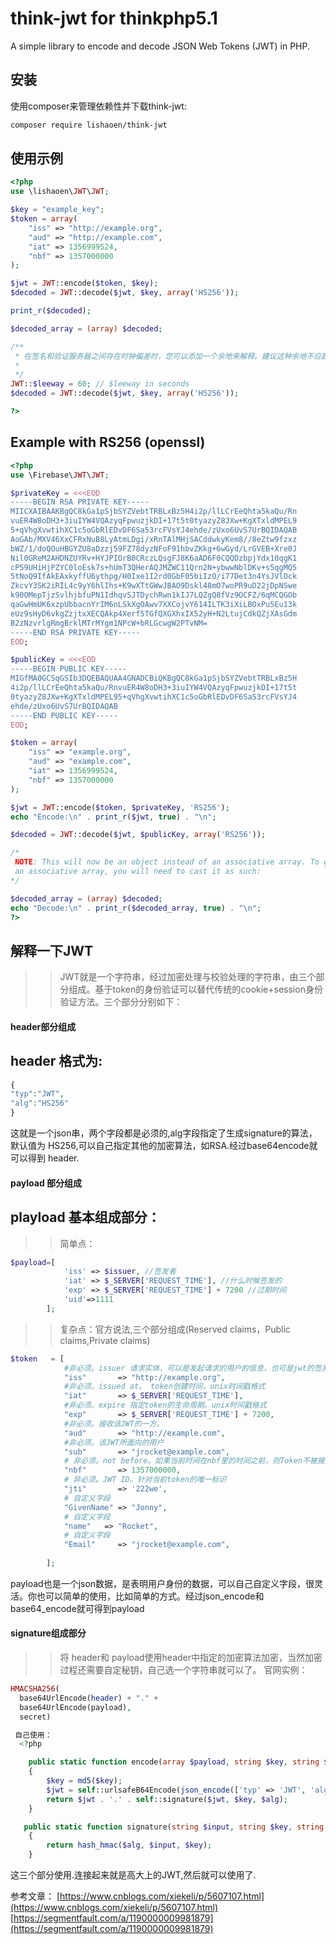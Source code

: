 think-jwt for thinkphp5.1
=======
A simple library to encode and decode JSON Web Tokens (JWT) in PHP.

安装
------------

使用composer来管理依赖性并下载think-jwt:

```bash
composer require lishaoen/think-jwt
```

使用示例
-------
```php
<?php
use \lishaoen\JWT\JWT;

$key = "example_key";
$token = array(
    "iss" => "http://example.org",
    "aud" => "http://example.com",
    "iat" => 1356999524,
    "nbf" => 1357000000
);

$jwt = JWT::encode($token, $key);
$decoded = JWT::decode($jwt, $key, array('HS256'));

print_r($decoded);

$decoded_array = (array) $decoded;

/**
 * 在签名和验证服务器之间存在时钟偏差时，您可以添加一个余地来解释。建议这种余地不应超过几分钟。
 *
 */
JWT::$leeway = 60; // $leeway in seconds
$decoded = JWT::decode($jwt, $key, array('HS256'));

?>
```
Example with RS256 (openssl)
----------------------------
```php
<?php
use \Firebase\JWT\JWT;

$privateKey = <<<EOD
-----BEGIN RSA PRIVATE KEY-----
MIICXAIBAAKBgQC8kGa1pSjbSYZVebtTRBLxBz5H4i2p/llLCrEeQhta5kaQu/Rn
vuER4W8oDH3+3iuIYW4VQAzyqFpwuzjkDI+17t5t0tyazyZ8JXw+KgXTxldMPEL9
5+qVhgXvwtihXC1c5oGbRlEDvDF6Sa53rcFVsYJ4ehde/zUxo6UvS7UrBQIDAQAB
AoGAb/MXV46XxCFRxNuB8LyAtmLDgi/xRnTAlMHjSACddwkyKem8//8eZtw9fzxz
bWZ/1/doQOuHBGYZU8aDzzj59FZ78dyzNFoF91hbvZKkg+6wGyd/LrGVEB+Xre0J
Nil0GReM2AHDNZUYRv+HYJPIOrB0CRczLQsgFJ8K6aAD6F0CQQDzbpjYdx10qgK1
cP59UHiHjPZYC0loEsk7s+hUmT3QHerAQJMZWC11Qrn2N+ybwwNblDKv+s5qgMQ5
5tNoQ9IfAkEAxkyffU6ythpg/H0Ixe1I2rd0GbF05biIzO/i77Det3n4YsJVlDck
ZkcvY3SK2iRIL4c9yY6hlIhs+K9wXTtGWwJBAO9Dskl48mO7woPR9uD22jDpNSwe
k90OMepTjzSvlhjbfuPN1IdhqvSJTDychRwn1kIJ7LQZgQ8fVz9OCFZ/6qMCQGOb
qaGwHmUK6xzpUbbacnYrIM6nLSkXgOAwv7XXCojvY614ILTK3iXiLBOxPu5Eu13k
eUz9sHyD6vkgZzjtxXECQAkp4Xerf5TGfQXGXhxIX52yH+N2LtujCdkQZjXAsGdm
B2zNzvrlgRmgBrklMTrMYgm1NPcW+bRLGcwgW2PTvNM=
-----END RSA PRIVATE KEY-----
EOD;

$publicKey = <<<EOD
-----BEGIN PUBLIC KEY-----
MIGfMA0GCSqGSIb3DQEBAQUAA4GNADCBiQKBgQC8kGa1pSjbSYZVebtTRBLxBz5H
4i2p/llLCrEeQhta5kaQu/RnvuER4W8oDH3+3iuIYW4VQAzyqFpwuzjkDI+17t5t
0tyazyZ8JXw+KgXTxldMPEL95+qVhgXvwtihXC1c5oGbRlEDvDF6Sa53rcFVsYJ4
ehde/zUxo6UvS7UrBQIDAQAB
-----END PUBLIC KEY-----
EOD;

$token = array(
    "iss" => "example.org",
    "aud" => "example.com",
    "iat" => 1356999524,
    "nbf" => 1357000000
);

$jwt = JWT::encode($token, $privateKey, 'RS256');
echo "Encode:\n" . print_r($jwt, true) . "\n";

$decoded = JWT::decode($jwt, $publicKey, array('RS256'));

/*
 NOTE: This will now be an object instead of an associative array. To get
 an associative array, you will need to cast it as such:
*/

$decoded_array = (array) $decoded;
echo "Decode:\n" . print_r($decoded_array, true) . "\n";
?>
```


解释一下JWT
------------

>>JWT就是一个字符串，经过加密处理与校验处理的字符串，由三个部分组成。基于token的身份验证可以替代传统的cookie+session身份验证方法。三个部分分别如下：

#### header部分组成

header 格式为:
-----------------
```php
{
"typ":"JWT",
"alg":"HS256"
}

```
这就是一个json串，两个字段都是必须的,alg字段指定了生成signature的算法，默认值为 HS256,可以自己指定其他的加密算法，如RSA.经过base64encode就可以得到 header.

#### payload 部分组成

playload 基本组成部分：
--------------------------------

>>简单点：
```php
$payload=[
            'iss' => $issuer, //签发者
            'iat' => $_SERVER['REQUEST_TIME'], //什么时候签发的
            'exp' => $_SERVER['REQUEST_TIME'] + 7200 //过期时间
            'uid'=>1111
        ];
```

>> 复杂点：官方说法,三个部分组成(Reserved claims，Public claims,Private claims)
```php
$token   = [
            #非必须。issuer 请求实体，可以是发起请求的用户的信息，也可是jwt的签发者。
            "iss"       => "http://example.org",
            #非必须。issued at。 token创建时间，unix时间戳格式
            "iat"       => $_SERVER['REQUEST_TIME'],
            #非必须。expire 指定token的生命周期。unix时间戳格式
            "exp"       => $_SERVER['REQUEST_TIME'] + 7200,
            #非必须。接收该JWT的一方。
            "aud"       => "http://example.com",
            #非必须。该JWT所面向的用户
            "sub"       => "jrocket@example.com",
            # 非必须。not before。如果当前时间在nbf里的时间之前，则Token不被接受；一般都会留一些余地，比如几分钟。
            "nbf"       => 1357000000,
            # 非必须。JWT ID。针对当前token的唯一标识
            "jti"       => '222we',
            # 自定义字段
            "GivenName" => "Jonny",
            # 自定义字段
            "name"   => "Rocket",
            # 自定义字段
            "Email"     => "jrocket@example.com",
         
        ];
```
payload也是一个json数据，是表明用户身份的数据，可以自己自定义字段，很灵活。你也可以简单的使用，比如简单的方式。经过json_encode和base64_encode就可得到payload

#### signature组成部分

>> 将 header和 payload使用header中指定的加密算法加密，当然加密过程还需要自定秘钥，自己选一个字符串就可以了。
官网实例：
```php
HMACSHA256(
  base64UrlEncode(header) + "." +
  base64UrlEncode(payload),
  secret)

 自己使用：
  <?php

    public static function encode(array $payload, string $key, string $alg = 'SHA256')
    {
        $key = md5($key);
        $jwt = self::urlsafeB64Encode(json_encode(['typ' => 'JWT', 'alg' => $alg])) . '.' . self::urlsafeB64Encode(json_encode($payload));
        return $jwt . '.' . self::signature($jwt, $key, $alg);
    }

   public static function signature(string $input, string $key, string $alg)
    {
        return hash_hmac($alg, $input, $key);
    }
```

这三个部分使用.连接起来就是高大上的JWT,然后就可以使用了.


参考文章：
[https://www.cnblogs.com/xiekeli/p/5607107.html](https://www.cnblogs.com/xiekeli/p/5607107.html)
[https://segmentfault.com/a/1190000009981879](https://segmentfault.com/a/1190000009981879)
